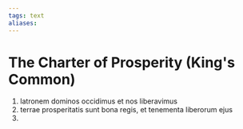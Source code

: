 ```yaml
---
tags: text
aliases:
---
```

# The Charter of Prosperity (King's Common)
1. latronem dominos occidimus et nos liberavimus
2. terrae prosperitatis sunt bona regis, et tenementa liberorum ejus
3. 
